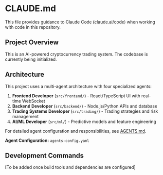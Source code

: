 # CLAUDE.md

This file provides guidance to Claude Code (claude.ai/code) when working with code in this repository.

## Project Overview

This is an AI-powered cryptocurrency trading system. The codebase is currently being initialized.

## Architecture

This project uses a multi-agent architecture with four specialized agents:

1. **Frontend Developer** (`src/frontend/`) - React/TypeScript UI with real-time WebSocket
2. **Backend Developer** (`src/backend/`) - Node.js/Python APIs and database
3. **Trading Systems Developer** (`src/trading/`) - Trading strategies and risk management
4. **AI/ML Developer** (`src/ml/`) - Predictive models and feature engineering

For detailed agent configuration and responsibilities, see [AGENTS.md](AGENTS.md).

**Agent Configuration:** `agents-config.yaml`

## Development Commands

[To be added once build tools and dependencies are configured]